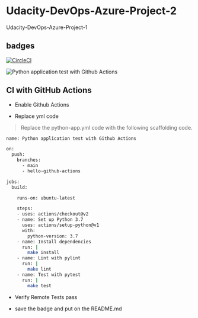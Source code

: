 # Udacity-DevOps-Azure-Project-2
Udacity-DevOps-Azure-Project-1

badges
------
[![CircleCI](https://circleci.com/gh/jfcb853/Udacity-DevOps-Azure-Project-2.svg?style=svg)](https://app.circleci.com/pipelines/github/jfcb853/Udacity-DevOps-Azure-Project-2)

![Python application test with Github Actions](https://github.com/jfcb853/Udacity-DevOps-Azure-Project-2/workflows/Python%20application%20test%20with%20Github%20Actions/badge.svg?branch=main)

## CI with GitHub Actions

* Enable Github Actions

* Replace yml code

> Replace the python-app.yml code with the following scaffolding code.

```sh
name: Python application test with Github Actions

on: 
  push:
    branches:
      - main
      - hello-github-actions

jobs:
  build:

    runs-on: ubuntu-latest

    steps:
    - uses: actions/checkout@v2
    - name: Set up Python 3.7
      uses: actions/setup-python@v1
      with:
        python-version: 3.7
    - name: Install dependencies
      run: |
        make install
    - name: Lint with pylint
      run: |
        make lint
    - name: Test with pytest
      run: |
        make test
```

* Verify Remote Tests pass

* save the badge and put on the README.md


